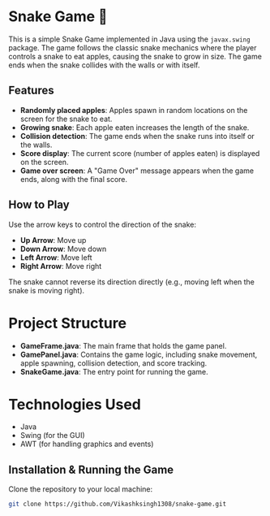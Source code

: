 # Snake Game 🐍

This is a simple Snake Game implemented in Java using the `javax.swing` package. The game follows the classic snake mechanics where the player controls a snake to eat apples, causing the snake to grow in size. The game ends when the snake collides with the walls or with itself.

## Features
- **Randomly placed apples**: Apples spawn in random locations on the screen for the snake to eat.
- **Growing snake**: Each apple eaten increases the length of the snake.
- **Collision detection**: The game ends when the snake runs into itself or the walls.
- **Score display**: The current score (number of apples eaten) is displayed on the screen.
- **Game over screen**: A "Game Over" message appears when the game ends, along with the final score.

## How to Play
Use the arrow keys to control the direction of the snake:
- **Up Arrow**: Move up
- **Down Arrow**: Move down
- **Left Arrow**: Move left
- **Right Arrow**: Move right

The snake cannot reverse its direction directly (e.g., moving left when the snake is moving right).

# Project Structure
- **GameFrame.java**: The main frame that holds the game panel.
- **GamePanel.java**: Contains the game logic, including snake movement, apple spawning, collision detection, and score tracking.
- **SnakeGame.java**: The entry point for running the game.

# Technologies Used
- Java
- Swing (for the GUI)
- AWT (for handling graphics and events)

## Installation & Running the Game
Clone the repository to your local machine:

```bash
git clone https://github.com/Vikashksingh1308/snake-game.git